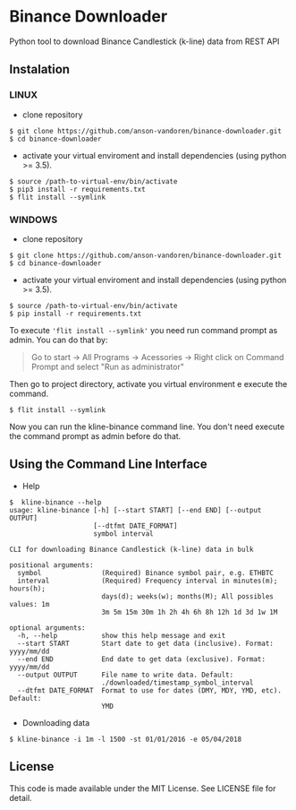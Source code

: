 Binance Downloader
==================

Python tool to download Binance Candlestick (k-line) data from REST API

Instalation
-----------

### LINUX
- clone repository
```console
$ git clone https://github.com/anson-vandoren/binance-downloader.git
$ cd binance-downloader
```
- activate your virtual enviroment and install dependencies (using python >= 3.5).

```console
$ source /path-to-virtual-env/bin/activate
$ pip3 install -r requirements.txt
$ flit install --symlink
```

### WINDOWS

- clone repository
```console
$ git clone https://github.com/anson-vandoren/binance-downloader.git
$ cd binance-downloader
```
- activate your virtual enviroment and install dependencies (using python >= 3.5). 

```console
$ source /path-to-virtual-env/bin/activate
$ pip install -r requirements.txt
``` 

To execute  ```'flit install --symlink'``` you need run command prompt as admin. 
You can do that by:
> Go to start -> All Programs -> Acessories -> Right click on Command Prompt and
> select "Run as administrator"

Then go to project directory, activate you virtual environment e execute the command.
```console
$ flit install --symlink
```
Now you can run the kline-binance command line. You don't need execute the command prompt as admin before do that.

Using the Command Line Interface
-----------------------------

- Help
```console
$  kline-binance --help
usage: kline-binance [-h] [--start START] [--end END] [--output OUTPUT]
                     [--dtfmt DATE_FORMAT]
                     symbol interval

CLI for downloading Binance Candlestick (k-line) data in bulk

positional arguments:
  symbol               (Required) Binance symbol pair, e.g. ETHBTC
  interval             (Required) Frequency interval in minutes(m); hours(h);
                       days(d); weeks(w); months(M); All possibles values: 1m
                       3m 5m 15m 30m 1h 2h 4h 6h 8h 12h 1d 3d 1w 1M

optional arguments:
  -h, --help           show this help message and exit
  --start START        Start date to get data (inclusive). Format: yyyy/mm/dd
  --end END            End date to get data (exclusive). Format: yyyy/mm/dd
  --output OUTPUT      File name to write data. Default:
                       ./downloaded/timestamp_symbol_interval
  --dtfmt DATE_FORMAT  Format to use for dates (DMY, MDY, YMD, etc). Default:
                       YMD
```

- Downloading data
```console
$ kline-binance -i 1m -l 1500 -st 01/01/2016 -e 05/04/2018
```

License
-------
This code is made available under the MIT License. See LICENSE file for detail.
